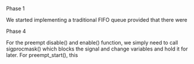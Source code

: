 Phase 1

We started implementing a traditional FIFO queue provided that there were

Phase 4

For the preempt disable() and enable() function, we simply need to call sigprocmask() which blocks the signal and change variables and hold it for later. For preempt_start(), this   